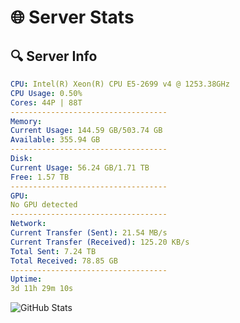 # 🌐 Server Stats
## 🔍 Server Info
```yaml
CPU: Intel(R) Xeon(R) CPU E5-2699 v4 @ 1253.38GHz
CPU Usage: 0.50%
Cores: 44P | 88T
-----------------------------------
Memory:
Current Usage: 144.59 GB/503.74 GB
Available: 355.94 GB
-----------------------------------
Disk:
Current Usage: 56.24 GB/1.71 TB
Free: 1.57 TB
-----------------------------------
GPU:
No GPU detected
-----------------------------------
Network:
Current Transfer (Sent): 21.54 MB/s
Current Transfer (Received): 125.20 KB/s
Total Sent: 7.24 TB
Total Received: 78.85 GB
-----------------------------------
Uptime:
3d 11h 29m 10s
```
![GitHub Stats](https://img.shields.io/badge/Updated-2025-03-11_08:51:59-blue)